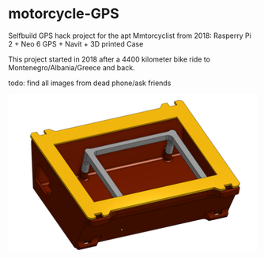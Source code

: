 # motorcycle-GPS
Selfbuild GPS hack project for the apt Mmtorcyclist from 2018: Rasperry Pi 2 + Neo 6 GPS + Navit + 3D printed Case

This project started in 2018 after a 4400 kilometer bike ride to Montenegro/Albania/Greece and back.

todo: find all images from dead phone/ask friends

![GPS Winkelbau Case for Raspberry Pi 2](Winkelbau_2018.png)
